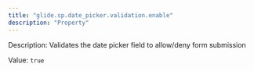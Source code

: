 ```yaml
---
title: "glide.sp.date_picker.validation.enable"
description: "Property"
---
```


Description: Validates the date picker field to allow/deny form submission

Value: `true`